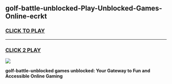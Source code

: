 
## golf-battle-unblocked-Play-Unblocked-Games-Online-ecrkt
<h3>
<a href="https://premium76.site?title=golf-battle-unblocked&ref=25A">CLICK TO PLAY</a></h3>
<hr>

<h3>
<a href="https://premium76.site?title=golf-battle-unblocked&ref=25A">CLICK 2 PLAY</a>
  
</h3>

<a href="https://premium76.site?title=golf-battle-unblocked&ref=25A"><img src="https://clearcache.store/games.png"></a>


**golf-battle-unblocked games unblocked: Your Gateway to Fun and Accessible Online Gaming**
